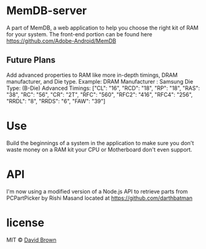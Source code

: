 # MemDB-server
A part of MemDB, a web application to help you choose the right kit of RAM for your system.
The front-end portion can be found here https://github.com/Adobe-Android/MemDB

## Future Plans
Add advanced properties to RAM like more in-depth timings, DRAM manufacturer, and Die type.
Example: 
DRAM Manufacturer : Samsung 
Die Type: (B-Die)
Advanced Timings: 
["CL": "16", "RCD": "18", "RP": "18", "RAS": "38", "RC": "56", "CR": "2T", "RFC": "560", "RFC2": "416", "RFC4": "256", "RRDL": "8", "RRDS": "6", "FAW": "39"]

# Use
Build the beginnings of a system in the application to make sure you don't waste money on a RAM kit your CPU or Motherboard don't even support.

# API
I'm now using a modified version of a Node.js API to retrieve parts from PCPartPicker
by Rishi Masand located at https://github.com/darthbatman

# license

MIT © [David Brown](https://github.com/Adobe-Android)
